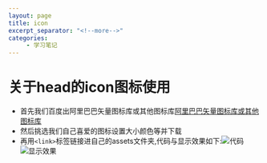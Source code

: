 ```yaml
---
layout: page
title: icon
excerpt_separator: "<!--more-->"
categories:
     - 学习笔记
---
```


<!--more-->

# 关于head的icon图标使用
* 首先我们百度出阿里巴巴矢量图标库或其他图标库[阿里巴巴矢量图标库或其他图标库](https://www.iconfont.cn)
* 然后挑选我们自己喜爱的图标设置大小颜色等并下载
* 再用`<link>`标签链接进自己的assets文件夹,代码与显示效果如下:![代码](https://gitee.com/ChowiLau/myfirstwarehouse/raw/gh-pages/assets/images/note/2019-07-02-icon.png)  ![显示效果](https://gitee.com/ChowiLau/myfirstwarehouse/raw/gh-pages/assets/images/note/2019-07-02-icon_2.png)